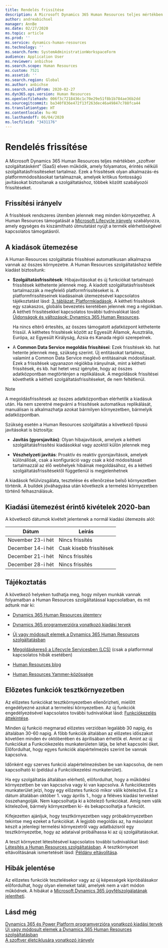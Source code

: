```yaml
---
title: Rendelés frissítése
description: A Microsoft Dynamics 365 Human Resources teljes mértékben „szoftver szolgáltatásként” (SaaS) elven működik, amely folyamatos, érintés nélküli szolgáltatásfrissítéseket és platformmódosításokat tartalmaz.
author: andreabichsel
manager: AnnBe
ms.date: 02/27/2020
ms.topic: article
ms.prod: ''
ms.service: dynamics-human-resources
ms.technology: ''
ms.search.form: SystemAdministrationWorkspaceForm
audience: Application User
ms.reviewer: anbichse
ms.search.scope: Human Resources
ms.custom: 7521
ms.assetid: ''
ms.search.region: Global
ms.author: anbichse
ms.search.validFrom: 2020-02-27
ms.dyn365.ops.version: Human Resources
ms.openlocfilehash: 006f3c7218436c1c70e29e51f8b1b784ae36b2dd
ms.sourcegitcommit: ba340f836e472f13f263dec46a49847c788fca44
ms.translationtype: HT
ms.contentlocale: hu-HU
ms.lasthandoff: 06/04/2020
ms.locfileid: "3431176"
---
```

# <a name="update-process"></a>Rendelés frissítése

A Microsoft Dynamics 365 Human Resources teljes mértékben „szoftver szolgáltatásként” (SaaS) elven működik, amely folyamatos, érintés nélküli szolgáltatásfrissítéseket tartalmaz. Ezek a frissítések olyan alkalmazás-és platformmódosításokat tartalmaznak, amelyek kritikus fontosságú javításokat biztosítanak a szolgáltatáshoz, többek között szabályozói frissítéseket.

## <a name="update-policy"></a>Frissítési irányelv

A frissítések rendszeres ütemben jelennek meg minden környezethez. A Human Resources támogatását a [Microsoft Lifecycle irányelv](https://support.microsoft.com/hub/4095338/microsoft-lifecycle-policy) szabályozza, amely egységes és kiszámítható útmutatást nyújt a termék elérhetőségével kapcsolatos támogatásról.

## <a name="release-cadence"></a>A kiadások ütemezése

A Human Resources szolgáltatás frissítései automatikusan alkalmazva vannak az összes környezetre. A Human Resources szolgáltatáshoz kétféle kiadást biztosítunk:

- **Szolgáltatásfrissítések**: Hibajavításokat és új funkciókat tartalmazó frissítések kéthetente jelennek meg. A kiadott szolgáltatásfrissítések tartalmazzák a megfelelő platformfrissítéseket is. A platformfrissítéseinek kiadásainak ütemezésével kapcsolatos tájékoztatást lásd: [3. táblázat: Platformkiadások](https://docs.microsoft.com/dynamics365/fin-ops-core/dev-itpro/migration-upgrade/versions-update-policy#table-3-platform-releases). A kétheti frissítések egy szakaszos, globális bevezetés keretében jelennek meg a régiókban. A kétheti frissítésekkel kapcsolatos további tudnivalókat lásd: [Újdonságok és változások: Dynamics 365 Human Resources](hr-admin-whats-new.md).

    Ha nincs eltérő értesítés, az összes támogatott adatközpont kéthetente frissül. A kéthetes frissítések között az Egyesült Államok, Ausztrália, Európa, az Egyesült Királyság, Ázsia és Kanada régiói szerepelnek. 

- A **Common Data Service megoldás frissítései**: Ezek frissítések kb. hat hetente jelennek meg, szükség szerint. Új entitásokat tartalmaz, valamint a Common Data Service meglévő entitásainak módosításait. Ezek a frissítések ugyanazon régiókba irányulnak, mint a kétheti frissítések, és kb. hat hetet vesz igénybe, hogy az összes adatközpontban megtörténjen a replikálásuk. A megoldások frissítései követhetik a kétheti szolgáltatásfrissítéseket, de nem feltétlenül.

> [!NOTE]
> A megoldásfrissítések az összes adatközpontban elérhetők a kiadásuk után. Ha nem szeretné megvárni a frissítések automatikus replikálását, manuálisan is alkalmazhatja azokat bármilyen környezetben, bármelyik adatközpontban.

Szükség esetén a Human Resources szolgáltatás a következő típusú javításokat is biztosítja:

- **Javítás (gyorsjavítás)**: Olyan hibajavítások, amelyek a kétheti szolgáltatásfrissítési kiadásokkal vagy azoktól külön jelennek meg

- **Vészhelyzeti javítás**: Proaktív és reaktív gyorsjavítások, amelyek különállóak, csak a konfiguráció vagy csak a kód módosításait tartalmazzál az élő webhelyek hibáinak megoldásához, és a kétheti szolgáltatásfrissítésektől függetlenül is megjelenhetnek

A kiadások felülvizsgálata, tesztelése és ellenőrzése belső környezetben történik. A buildek jóváhagyása után következik a termelési környezetben történő felhasználásuk.

## <a name="release-cadence-exceptions-in-2020"></a>Kiadási ütemezést érintő kivételek 2020-ban

A következő dátumok kivételt jelentenek a normál kiadási ütemezés alól:

| Dátum | Leírás |
| --- | --- |
| November 23-i hét | Nincs frissítés |
| December 14-i hét | Csak kisebb frissítések |
| December 21-i hét | Nincs frissítés |
| December 28-i hét | Nincs frissítés |

## <a name="communications"></a>Tájékoztatás

A következő helyeken tudhatja meg, hogy milyen munkák vannak folyamatban a Human Resources szolgáltatással kapcsolatban, és mit adtunk már ki:

- [Dynamics 365 Human Resources ütemterv](https://dynamics.microsoft.com/roadmap/human-resources/)

- [Dynamics 365 programverzióra vonatkozó kiadási tervek](https://docs.microsoft.com/dynamics365/release-plans/)

- [Új vagy módosult elemek a Dynamics 365 Human Resources szolgáltatásban](hr-admin-whats-new.md)

- [Megoldáskereső a Lifecycle Servicesben (LCS)](https://docs.microsoft.com/dynamics365/fin-ops-core/dev-itpro/lifecycle-services/issue-search-lcs) (csak a platformmal kapcsolatos hibák esetében)

- [Human Resources blog](https://community.dynamics.com/365/talent/b/dynamics365fortalent)

- [Human Resources Yammer-közössége](https://www.yammer.com/dynamicsaxfeedbackprograms/#/threads/inGroup?type=in_group&feedId=10542230)

## <a name="preview-features-in-a-sandbox-environment"></a>Előzetes funkciók tesztkörnyezetben

Az előzetes funkciókat tesztkörnyezetben ellenőrizheti, mielőtt engedélyezné azokat a termelési környezetben. Az új funkciók engedélyezésével kapcsolatos további tudnivalókat lásd: [Funkciókezelés áttekintése](https://docs.microsoft.com/dynamics365/fin-ops-core/fin-ops/get-started/feature-management/feature-management-overview).

Minden új funkció megmarad előzetes verzióban legalább 30 napig, és általában 30-60 napig. A főbb funkciók általában az előzetes időszakot követően minden év októberében és áprilisában érhetők el. Amint az új funkciókat a Funkciókezelés munkaterületen látja, be lehet kapcsolni őket. Előfordulhat, hogy egyes funkciók alapértelmezés szerint be vannak kapcsolva.

Időnként egy szerves funkció alapértelmezésben be van kapcsolva, de nem kapcsolható ki (például a Funkciókezelési munkaterület).

Ha egy szolgáltatás általában elérhető, előfordulhat, hogy a működési környezetben be van kapcsolva vagy ki van kapcsolva. A funkciókezelés munkaterület jelzi, hogy egy előzetes funkció mikor válik kötelezővé. Ez a dátum általában október 1. vagy április 1., hogy a féléves kiadási tervekkel összehangolják. Nem kapcsolhatja ki a kötelező funkciókat. Amíg nem válik kötelezővé, bármely környezetben ki- és bekapcsolhatja a funkciót.

Kifejezetten ajánljuk, hogy tesztkörnyezetben vagy próbakörnyezetben tekintse meg ezeket a funkciókat. A legjobb megoldás az, ha másolatot készít a jelenlegi termelési környezetről vagy adatbázisról egy tesztkörnyezetbe, hogy az adataival próbálhassa ki az új szolgáltatásokat.

A teszt környezet létesítésével kapcsolatos további tudnivalókat lásd: [Létesítés a Human Resources szolgáltatásban](hr-admin-setup-provision.md). A tesztkörnyezet eltávolításának ismertetését lásd: [Példány eltávolítása](hr-admin-setup-remove-instance.md#remove-a-test-drive-environment). 

## <a name="report-bugs"></a>Hibák jelentése

Az előzetes funkciók tesztelésekor vagy az új képességek kipróbálásakor előfordulhat, hogy olyan elemeket talál, amelyek nem a várt módon működnek. A hibákat a [Microsoft Dynamics 365 ügyfélszolgálatának jelentheti](https://dynamics.microsoft.com/support/).

## <a name="see-also"></a>Lásd még

[Dynamics 365 és Power Platform programverzióra vonatkozó kiadási tervek](https://docs.microsoft.com/dynamics365/release-plans)</br>
[Új vagy módosult elemek a Dynamics 365 Human Resources szolgáltatásban](hr-admin-whats-new.md)</br>
[A szoftver életciklusára vonatkozó irányelv](https://docs.microsoft.com/dynamics365/fin-ops-core/dev-itpro/migration-upgrade/versions-update-policy)

